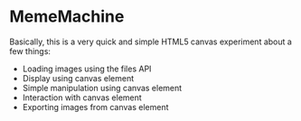 MemeMachine
===========

Basically, this is a very quick and simple HTML5 canvas experiment about a few things:

- Loading images using the files API
- Display using canvas element
- Simple manipulation using canvas element
- Interaction with canvas element
- Exporting images from canvas element
